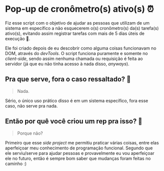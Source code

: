 # Pop-up de cronômetro(s) ativo(s) ⏰
Fiz esse script com o objetivo de ajudar as pessoas que utilizam de um sistema em específico a não esquecerem o(s) cronômetro(s) da(s) tarefa(s) ativo(s), evitando assim registrar tarefas com mais de 5 dias úteis de execução 🥶. 

Ele foi criado depois de eu descobrir como alguma coisas funcionavam no DOM, através do _devTools_. O script funciona puramente e somente no _client-side_, sendo assim nenhuma chamada ou requisição é feita ao servidor (já que eu não tinha acesso à nada disso, _anyways_).

## Pra que serve, fora o caso ressaltado?  🧐
> Nada.

Sério, o único uso prático disso é em um sistema específico, fora esse caso, não serve pra nada.

## Então por quê você criou um rep pra isso? 🤨
> Porque não?

Primeiro que esse _side project_ me permitiu praticar várias coisas, entre elas aperfeiçoar meu conhecimento de programação funcional.
Segundo que ele serviu/serve para ajudar pessoas e provavelmente eu vou aperfeiçoar ele no futuro, então é sempre bom saber que mudanças foram feitas no caminho :)
